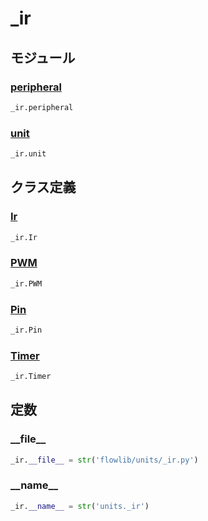 # _ir

## モジュール

### [peripheral](../peripheral/)
```python
_ir.peripheral
```

### [unit](../unit/)
```python
_ir.unit
```
## クラス定義
### [Ir](../../class/_ir.Ir/)
```python
_ir.Ir
```
### [PWM](../../class/_ir.PWM/)
```python
_ir.PWM
```
### [Pin](../../class/_ir.Pin/)
```python
_ir.Pin
```
### [Timer](../../class/_ir.Timer/)
```python
_ir.Timer
```
## 定数
### \_\_file\_\_
```python
_ir.__file__ = str('flowlib/units/_ir.py')
```
### \_\_name\_\_
```python
_ir.__name__ = str('units._ir')
```
